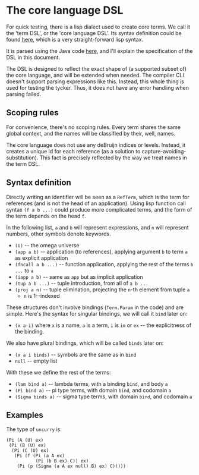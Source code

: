 # The core language DSL

For quick testing, there is a lisp dialect used to create core terms.
We call it the 'term DSL', or the 'core language DSL'.
Its syntax definition could be found [here](../../buildSrc/src/main/antlr/org/mzi/parser/Lisp.g4),
which is a very straight-forward lisp syntax.

It is parsed using the Java code [here](../../base/src/main/java/org/mzi/core/TermDsl.java),
and I'll explain the specification of the DSL in this document.

The DSL is designed to reflect the exact shape of (a supported subset of) the core language,
and will be extended when needed.
The compiler CLI doesn't support parsing expressions like this.
Instead, this whole thing is used for testing the tycker.
Thus, it does not have any error handling when parsing failed.

## Scoping rules

For convenience, there's no scoping rules. Every term shares the same global context,
and the names will be classified by their, well, names.

The core language does not use any deBruijn indices or levels.
Instead, it creates a unique id for each reference (as a solution to capture-avoiding-substitution).
This fact is precisely reflected by the way we treat names in the term DSL.

## Syntax definition

Directly writing an identifier will be seen as a `RefTerm`, which is the term for references
(and is not the head of an application).
Using lisp function call syntax `(f a b ...)` could produce more complicated terms,
and the form of the term depends on the head `f`.

In the following list, `a` and `b` will represent expressions, and `n` will represent numbers,
other symbols denote keywords.

+ `(U)` -- the omega universe
+ `(app a b)` -- application (to references), applying argument `b` to term `a` as explicit application
+ `(fncall a b ...)` -- function application, applying the rest of the terms `b ...` to `a`
+ `(iapp a b)` -- same as `app` but as implicit application
+ `(tup a b ...)` -- tuple introduction, from all of `a b ...`
+ `(proj a n)` -- tuple elimination, projecting the `n`-th element from tuple `a`
  + `n` is 1--indexed

These structures don't involve bindings (`Term.Param` in the code) and are simple.
Here's the syntax for singular bindings, we will call it `bind` later on:

+ `(x a i)` where `x` is a name, `a` is a term, `i` is `im` or `ex` -- the
  explicitness of the binding.

We also have plural bindings, which will be called `binds` later on:

+ `(x a i binds)` -- symbols are the same as in `bind`
+ `null` -- empty list

With these we define the rest of the terms:

+ `(lam bind a)` -- lambda terms, with a binding `bind`, and body `a`
+ `(Pi bind a)` -- pi type terms, with domain `bind`, and codomain `a`
+ `(Sigma binds a)` -- sigma type terms, with domain `bind`, and codomain `a`

## Examples

The type of `uncurry` is:

```
(Pi (A (U) ex)
 (Pi (B (U) ex)
  (Pi (C (U) ex)
   (Pi (f (Pi (a A ex)
           (Pi (b B ex) C)) ex)
    (Pi (p (Sigma (a A ex null) B) ex) C)))))
```
